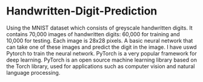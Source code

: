 # Handwritten-Digit-Prediction
Using the MNIST dataset which consists of greyscale handwritten digits. It contains 70,000 images of handwritten digits: 60,000 for training and 10,000 for testing. Each image is 28x28 pixels. A basic neural network that can take one of these images and predict the digit in the image. 
I have uswd Pytorch to train the neural network. PyTorch is a very popular framework for deep learning. PyTorch is an open source machine learning library based on the Torch library, used for applications such as computer vision and natural language processing.
